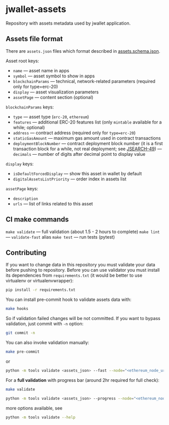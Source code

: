 jwallet-assets
===

Repository with assets metadata used by jwallet application.


Assets file format
---

There are `assets.json` files which format described in [assets.schema.json].

Asset root keys:

- `name` — asset name in apps
- `symbol` — asset symbol to show in apps
- `blockchainParams` — technical, network-related parameters (required only for type=erc-20)
- `display` — asset visualization parameters
- `assetPage` — content section (optional)

`blockchainParams` keys:

- `type` — asset type (`erc-20`, `ethereum`)
- `features` — additional ERC-20 features list (only `mintable` available for a while; optional)
- `address` — contract address (required only for `type=erc-20`)
- `staticGasAmount` — maximum gas amount used in contract transactions
- `deploymentBlockNumber` — contract deployment block number 
(it is a first transaction block for a while, not real deployment; see [JSEARCH-49])
— `decimals` — number of digits after decimal point to display value

`display` keys:

- `isDefaultForcedDisplay` — show this asset in wallet by default
- `digitalAssetsListPriority` — order index in assets list

`assetPage` keys:

- `description`
- `urls` — list of links related to this asset


CI make commands
---

`make validate` — full validation (about 1.5 - 2 hours to complete)
`make lint` — `validate-fast` alias
`make test` — run tests (pytest)


Contributing
---

If you want to change data in this repository you must validate your data 
before pushing to repository. Before you can use validator you must install 
its dependencies from `requirements.txt` (it would be better to use virtualenv 
or virtualenvwrapper):

```bash
pip install -r requirements.txt
``` 

You can install pre-commit hook to validate assets data with:

```bash
make hooks
``` 

So if validation failed changes will be not committed. If you want to bypass 
validation, just commit with `-n` option:

```bash
git commit -n
```

You can also invoke validation manually:

```bash
make pre-commit
```

or

```bash
python -m tools validate <assets_json> --fast --node="<ethereum_node_url"
```

For a **full validation** with progress bar (around 2hr required for full check):

```bash
make validate
```

```bash
python -m tools validate <assets_json> --progress --node="<ethereum_node_url>"
```

more options available, see

```bash
python -m tools validate --help
```

[assets.schema.json]: https://github.com/jibrelnetwork/jwallet-assets/blob/master/tools/assets.schema.json

[JSEARCH-49]: https://jibrelnetwork.atlassian.net/browse/JSEARCH-49
